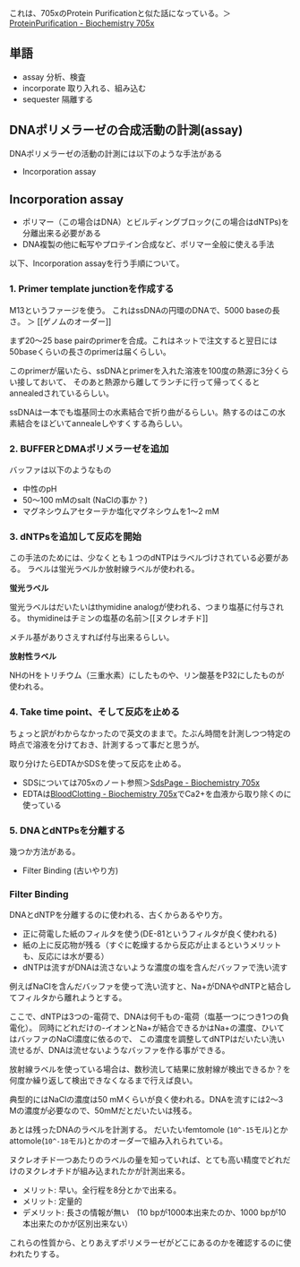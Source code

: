これは、705xのProtein Purificationと似た話になっている。＞[ProteinPurification - Biochemistry 705x](https://karino2.github.io/Biochemistry705x/ProteinPurification)

## 単語

- assay 分析、検査
- incorporate 取り入れる、組み込む
- sequester 隔離する

## DNAポリメラーゼの合成活動の計測(assay)

DNAポリメラーゼの活動の計測には以下のような手法がある

- Incorporation assay

## Incorporation assay

- ポリマー（この場合はDNA）とビルディングブロック(この場合はdNTPs)を分離出来る必要がある
- DNA複製の他に転写やプロテイン合成など、ポリマー全般に使える手法

以下、Incorporation assayを行う手順について。

### 1. Primer template junctionを作成する

M13というファージを使う。
これはssDNAの円環のDNAで、5000 baseの長さ。 ＞ [[ゲノムのオーダー]]

まず20〜25 base pairのprimerを合成。これはネットで注文すると翌日には50baseくらいの長さのprimerは届くらしい。

このprimerが届いたら、ssDNAとprimerを入れた溶液を100度の熱源に3分くらい接しておいて、
そのあと熱源から離してランチに行って帰ってくるとannealedされているらしい。

ssDNAは一本でも塩基同士の水素結合で折り曲がるらしい。熱するのはこの水素結合をほどいてannealeしやすくする為らしい。

### 2. BUFFERとDMAポリメラーゼを追加

バッファは以下のようなもの

- 中性のpH
- 50〜100 mMのsalt (NaClの事か？)
- マグネシウムアセターテか塩化マグネシウムを1〜2 mM

### 3. dNTPsを追加して反応を開始

この手法のためには、少なくとも１つのdNTPはラベルづけされている必要がある。
ラベルは蛍光ラベルか放射線ラベルが使われる。

**蛍光ラベル**

蛍光ラベルはだいたいはthymidine analogが使われる、つまり塩基に付与される。
thymidineはチミンの塩基の名前＞[[ヌクレオチド]]

メチル基がありさえすれば付与出来るらしい。

**放射性ラベル**

NHのHをトリチウム（三重水素）にしたものや、リン酸基をP32にしたものが使われる。

### 4. Take time point、そして反応を止める

ちょっと訳がわからなかったので英文のままで。たぶん時間を計測しつつ特定の時点で溶液を分けておき、計測するって事だと思うが。

取り分けたらEDTAかSDSを使って反応を止める。

- SDSについては705xのノート参照＞[SdsPage - Biochemistry 705x](https://karino2.github.io/Biochemistry705x/SdsPage)
- EDTAは[BloodClotting - Biochemistry 705x](https://karino2.github.io/Biochemistry705x/BloodClotting)でCa2+を血液から取り除くのに使っている

### 5. DNAとdNTPsを分離する

幾つか方法がある。

- Filter Binding (古いやり方) 

### Filter Binding

DNAとdNTPを分離するのに使われる、古くからあるやり方。

- 正に荷電した紙のフィルタを使う(DE-81というフィルタが良く使われる)
- 紙の上に反応物が残る（すぐに乾燥するから反応が止まるというメリットも、反応には水が要る）
- dNTPは流すがDNAは流さないような濃度の塩を含んだバッファで洗い流す

例えばNaClを含んだバッファを使って洗い流すと、Na+がDNAやdNTPと結合してフィルタから離れようとする。

ここで、dNTPは3つの-電荷で、DNAは何千もの-電荷（塩基一つにつき1つの負電化）。
同時にどれだけの-イオンとNa+が結合できるかはNa+の濃度、ひいてはバッファのNaCl濃度に依るので、
この濃度を調整してdNTPはだいたい洗い流せるが、DNAは流せないようなバッファを作る事ができる。

放射線ラベルを使っている場合は、数秒流して結果に放射線が検出できるか？を何度か繰り返して検出できなくなるまで行えば良い。

典型的にはNaClの濃度は50 mMくらいが良く使われる。DNAを流すには2〜3 Mの濃度が必要なので、50mMだとだいたいは残る。

あとは残ったDNAのラベルを計測する。
だいたいfemtomole (`10^-15`モル)とかattomole(`10^-18`モル)とかのオーダーで組み入れられている。

ヌクレオチド一つあたりのラベルの量を知っていれば、とても高い精度でどれだけのヌクレオチドが組み込まれたかが計測出来る。

- メリット: 早い。全行程を8分とかで出来る。
- メリット: 定量的
- デメリット: 長さの情報が無い　(10 bpが1000本出来たのか、1000 bpが10本出来たのかが区別出来ない）

これらの性質から、とりあえずポリメラーゼがどこにあるのかを確認するのに使われたりする。